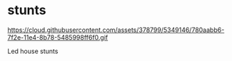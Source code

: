stunts
======

https://cloud.githubusercontent.com/assets/378799/5349146/780aabb6-7f2e-11e4-8b78-5485998ff6f0.gif

Led house stunts
